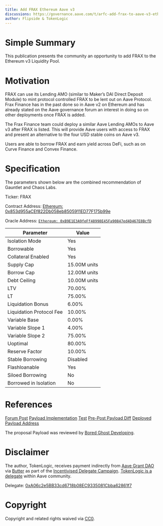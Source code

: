 ```yaml
---
title: Add FRAX Ethereum Aave v3 
discussions: https://governance.aave.com/t/arfc-add-frax-to-aave-v3-ethereum/13051
author: Flipside & TokenLogic
---
```


# Simple Summary

This publication presents the community an opportunity to add FRAX to the Ethereum v3 Liquidity Pool.

# Motivation

FRAX can use its Lending AMO (similar to Maker’s DAI Direct Deposit Module) to mint protocol controlled FRAX to be lent out on Aave Protocol. Frax Finance has in the past done so in Aave v2 on Ethereum and has already stated on the Aave governance forum an interest in doing so on other deployments once FRAX is added.

The Frax Finance team could deploy a similar Aave Lending AMOs to Aave v3 after FRAX is listed. This will provide Aave users with access to FRAX and present an alternative to the four USD stable coins on Aave v3.

Users are able to borrow FRAX and earn yield across DeFi, such as on Curve Finance and Convex Finance.

# Specification

The parameters shown below are the combined recommendation of Gauntlet and Chaos Labs.

Ticker: FRAX

Contract Address: [Ethereum: 0x853d955aCEf822Db058eb8505911ED77F175b99e](https://etherscan.io/address/0x853d955aCEf822Db058eb8505911ED77F175b99e)

Oracle Address: [`Ethereum: 0xB9E1E3A9feFf48998E45Fa90847ed4D467E8BcfD`](https://etherscan.io/address/0xB9E1E3A9feFf48998E45Fa90847ed4D467E8BcfD)

|Parameter|Value|
| --- | --- |
|Isolation Mode|Yes|
|Borrowable|Yes|
|Collateral Enabled|Yes|
|Supply Cap|15.00M units|
|Borrow Cap|12.00M units|
|Debt Ceiling| 10.00M units|
|LTV|70.00%|
|LT|75.00%|
|Liquidation Bonus|6.00%|
|Liquidation Protocol Fee|10.00%|
|Variable Base|0.00%|
|Variable Slope 1|4.00%|
|Variable Slope 2|75.00%|
|Uoptimal|80.00%|
|Reserve Factor|10.00%|
|Stable Borrowing|Disabled|
|Flashloanable|Yes|
|Siloed Borrowing|No|
|Borrowed in Isolation|No|

# References

[Forum Post](https://governance.aave.com/t/arfc-add-frax-to-aave-v3-ethereum/13051)
[Payload Implementation](https://github.com/defijesus/aave-proposals/blob/frax-eth-v3/src/AaveV3EthFraxListing_20230619/AaveV3EthFraxListing_20230619.sol)
[Test](https://github.com/defijesus/aave-proposals/blob/frax-eth-v3/src/AaveV3EthFraxListing_20230619/AaveV3EthFraxListing_20230619.t.sol)
[Pre-Post Payload Diff](https://github.com/defijesus/aave-proposals/blob/frax-eth-v3/diffs/pre-Aave-V3-Ethereum-FRAX-Listing_post-Aave-V3-Ethereum-FRAX-Listing.md)
[Deployed Payload Address](https://etherscan.io/address/0x56cf1dbd6cfca7898ba6a96ce1fbf1f038e6466b#code)

The proposal Payload was reviewed by [Bored Ghost Developing](https://bgdlabs.com/).

# Disclaimer

The author, TokenLogic, receives payment indirectly from [Aave Grant DAO](https://twitter.com/AaveGrants) via [Butter](https://twitter.com/butterymoney) as part of the [Incentivised Delegate Campaign](https://governance.aave.com/t/temp-check-incentivized-delegate-campaign-3-month/11732). [TokenLogic is a delegate](https://governance.aave.com/t/tokenlogic-delegate-platform/12516) within Aave community. 

Delegate: [0xA06c2e5BB33cd6718b08EC9335081Cbba62861f7](https://app.aave.com/governance/)

# Copyright

Copyright and related rights waived via [CC0](https://creativecommons.org/publicdomain/zero/1.0/).